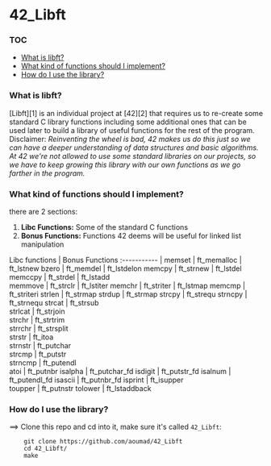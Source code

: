 # 42_Libft

### TOC
* [What is libft?](#what-is-libft)
* [What kind of functions should I implement?](#What-kind-of-functions-should-I-implement?)
* [How do I use the library?](#how-do-i-use-the-library)

### What is libft?
[Libft][1] is an individual project at [42][2] that requires us to re-create some standard C library functions including some additional ones that can be used later to build a library of useful functions for the rest of the program.
Disclaimer: *Reinventing the wheel is bad, 42 makes us do this just so we can have a deeper understanding of data structures and basic algorithms. At 42 we're not allowed to use some standard libraries on our projects, so we have to keep growing this library with our own functions as we go farther in the program.*

### What kind of functions should I implement?

there are 2 sections:

1.  **Libc Functions:** Some of the standard C functions
2.  **Bonus Functions:** Functions 42 deems will be useful for linked list manipulation

Libc functions 				| Bonus Functions
:----------- |
memset		| ft_memalloc		| ft_lstnew
bzero		| ft_memdel		| ft_lstdelon
memcpy		| ft_strnew		| ft_lstdel  
memccpy		| ft_strdel		| ft_lstadd  
memmove		| ft_strclr		| ft_lstiter
memchr		| ft_striter		| ft_lstmap
memcmp		| ft_striteri
strlen		| ft_strmap
strdup		| ft_strmap
strcpy		| ft_strequ	
strncpy		| ft_strnequ
strcat		| ft_strsub		
strlcat		| ft_strjoin	
strchr		| ft_strtrim	
strrchr		| ft_strsplit	
strstr		| ft_itoa		  
strnstr		| ft_putchar	
strcmp		| ft_putstr		
strncmp		| ft_putendl	
atoi		  | ft_putnbr 
isalpha		| ft_putchar_fd
isdigit		| ft_putstr_fd
isalnum		| ft_putendl_fd
isascii		| ft_putnbr_fd
isprint		| ft_isupper  
toupper   	| ft_putnstr
tolower   	| ft_lstaddback

### How do I use the library?

==> Clone this repo and cd into it, make sure it's called `42_Libft`:
		
		git clone https://github.com/aoumad/42_Libft
		cd 42_Libft/
   		make
